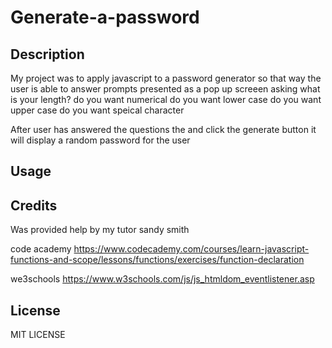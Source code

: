 # Generate-a-password

## Description

My project was to apply javascript to a password generator so that way the user is able to answer prompts presented as a pop up screeen asking 
what is your length?
do you want numerical
do you want lower case
do you want upper case
do you want speical character

After user has answered the questions the and click the generate button it will display a random password for the user 





## Usage



## Credits


Was provided help by my tutor sandy smith 

code academy https://www.codecademy.com/courses/learn-javascript-functions-and-scope/lessons/functions/exercises/function-declaration


we3schools https://www.w3schools.com/js/js_htmldom_eventlistener.asp


## License


MIT LICENSE

